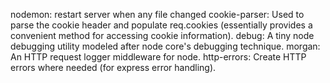 nodemon: restart server when any file changed
cookie-parser: Used to parse the cookie header and populate req.cookies (essentially provides a convenient method for accessing cookie information).
debug: A tiny node debugging utility modeled after node core's debugging technique.
morgan: An HTTP request logger middleware for node.
http-errors: Create HTTP errors where needed (for express error handling).